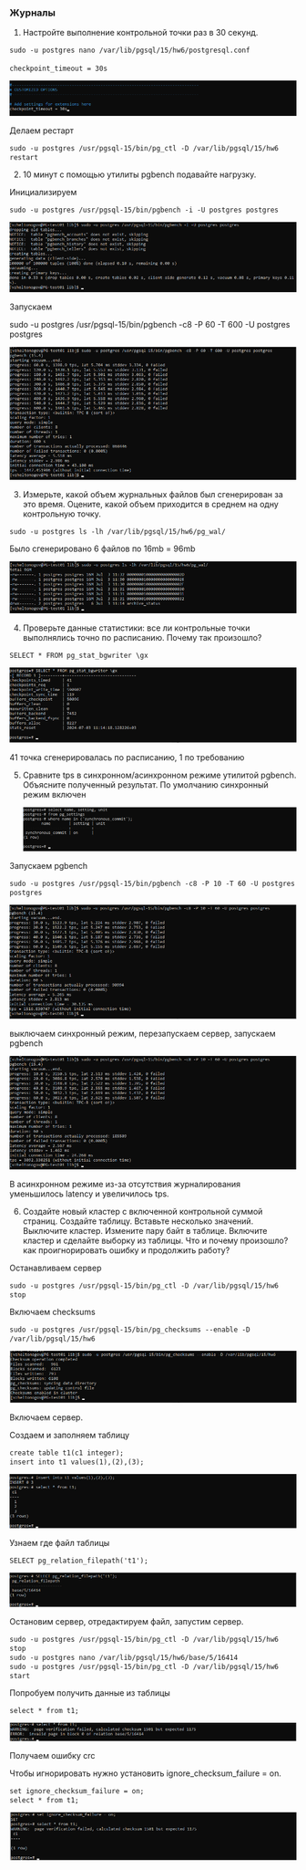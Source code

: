 ### Журналы

1. Настройте выполнение контрольной точки раз в 30 секунд.

``` text
sudo -u postgres nano /var/lib/pgsql/15/hw6/postgresql.conf
	
checkpoint_timeout = 30s
```
![](files/1.png)

 Делаем рестарт
 
 ``` text
sudo -u postgres /usr/pgsql-15/bin/pg_ctl -D /var/lib/pgsql/15/hw6 restart
```

2. 10 минут c помощью утилиты pgbench подавайте нагрузку.

Инициализируем
``` text
sudo -u postgres /usr/pgsql-15/bin/pgbench -i -U postgres postgres
```
![](files/2_1.png)

Запускаем 

sudo -u postgres /usr/pgsql-15/bin/pgbench -c8 -P 60 -T 600 -U postgres postgres

![](files/2_2.png)

3. Измерьте, какой объем журнальных файлов был сгенерирован за это время. Оцените, какой объем приходится в среднем на одну контрольную точку.

``` text
sudo -u postgres ls -lh /var/lib/pgsql/15/hw6/pg_wal/
```
Было сгенерировано 6 файлов по 16mb = 96mb

![](files/3.png)

4. Проверьте данные статистики: все ли контрольные точки выполнялись точно по расписанию. Почему так произошло?

``` text
SELECT * FROM pg_stat_bgwriter \gx
```
![](files/4.png)

41 точка сгенерировалась по расписанию, 1 по требованию

5. Сравните tps в синхронном/асинхронном режиме утилитой pgbench. Объясните полученный результат.
   По умолчанию синхронный режим включен

   ![](files/5_1.png)

Запускаем pgbench

``` text
sudo -u postgres /usr/pgsql-15/bin/pgbench -c8 -P 10 -T 60 -U postgres postgres
```

![](files/5_2.png)

выключаем синхронный режим, перезапускаем сервер, запускаем pgbench

![](files/5_3.png)


В асинхронном режиме из-за отсутствия журналирования уменьшилось latency и увеличилось tps.
   
6. Создайте новый кластер с включенной контрольной суммой страниц. Создайте таблицу. Вставьте несколько значений. 
Выключите кластер. Измените пару байт в таблице. Включите кластер и сделайте выборку из таблицы. Что и почему произошло? как проигнорировать ошибку и продолжить работу?

Останавливаем сервер

``` text
sudo -u postgres /usr/pgsql-15/bin/pg_ctl -D /var/lib/pgsql/15/hw6 stop
```

Включаем checksums

``` text
sudo -u postgres /usr/pgsql-15/bin/pg_checksums --enable -D /var/lib/pgsql/15/hw6
```

![](files/6_1.png)

Включаем сервер.

Создаем и заполняем таблицу

``` text
create table t1(c1 integer);
insert into t1 values(1),(2),(3);
```

![](files/6_2.png)

Узнаем где файл таблицы
``` text 
SELECT pg_relation_filepath('t1');
```

![](files/6_3.png)

Остановим сервер, отредактируем файл, запустим сервер.

``` text
sudo -u postgres /usr/pgsql-15/bin/pg_ctl -D /var/lib/pgsql/15/hw6 stop
sudo -u postgres nano /var/lib/pgsql/15/hw6/base/5/16414
sudo -u postgres /usr/pgsql-15/bin/pg_ctl -D /var/lib/pgsql/15/hw6 start
```

Попробуем получить данные из таблицы

``` text
select * from t1;
```
![](files/6_4.png)

Получаем ошибку crc


Чтобы игнорировать нужно установить ignore_checksum_failure = on.

``` text
set ignore_checksum_failure = on;
select * from t1;
```

![](files/6_5.png)
